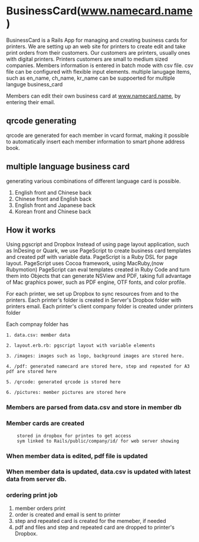 # BusinessCard(www.namecard.name)

BusinessCard is a Rails App for managing and creating business cards for printers. We are setting up an web site for printers to create edit and take print orders from their customers.
Our customers are printers, usually ones with digital printers.
Printers customers are small to medium sized companies.
Members information is entered in batch mode with csv file.
csv file can be configured with flexible input elements. multiple lanugage items, such as en_name, ch_name, kr_name can be suppoerted for multiple languge business_card

Members can edit their own business card at www.namecard.name, by entering their email.

## qrcode generating
qrcode are generated for each member in vcard format, making it possible to automatically insert each member information to smart phone address book.  

## multiple language business card

generating various combinations of different language card is possible.

1. English front and Chinese back 
1. Chinese front and  English back 
1. English front and Japanese back
1. Korean front and Chinese back 

## How it works
Using pgscript and Dropbox
Instead of using page layout application, such as InDesing or Quark, we use PageScript to create business card templates and created pdf with variable data. PageScript is a Ruby DSL for page layout.
PageScript uses Cocoa framework, using MacRuby,(now Rubymotion)
PageScript can eval templates created in Ruby Code and turn them into Objects that can generate NSView and PDF, taking full advantage of Mac graphics power, such as PDF engine, OTF fonts, and color profile.

For each printer, we set up Dropbox to sync resources from and to the printers. Each printer's folder is created in Server's Dropbox folder with printers email. Each printer's client company folder is created under printers folder

Each compnay folder has 

	1. data.csv: member data
		
	2. layout.erb.rb: pgscript layout with variable elements
	
	3. /images: images such as logo, background images are stored here.

	4. /pdf: generated namecard are stored here, step and repeated for A3 pdf are stored here
	
	5. /qrcode: generated qrcode is stored here
	
	6. /pictures: member pictures are stored here
		
### Members are parsed from data.csv and store in member db
### Member cards are created
		stored in dropbox for printes to get access
		sym linked to Rails/public/company/id/ for web server showing
### When member data is edited, pdf file is updated
### When member data is updated, data.csv is updated with latest data from server db.

### ordering print job
1. member orders print 
1. order is created and email is sent to printer
1. step and repeated card is created for the memeber, if needed
1. pdf and files and step and repeated card are dropped to printer's Dropbox.


